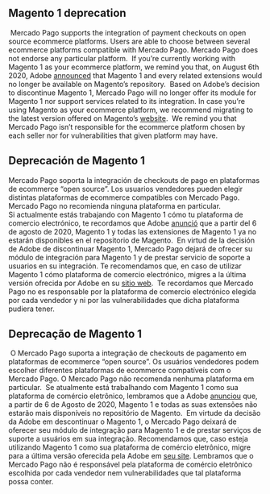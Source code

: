 ## Magento 1 deprecation
​
Mercado Pago supports the integration of payment checkouts on open source ecommerce platforms. Users are able to choose between several ecommerce platforms compatible with Mercado Pago. Mercado Pago does not endorse any particular platform.
​
If you’re currently working with Magento 1 as your ecommerce platform, we remind you that, on August 6th 2020, Adobe [announced](https://magento.com/blog/magento-news/support-magento-1-software-ends-june-30-2020) that Magento 1 and every related extensions would no longer be available on Magento’s repository.
​
Based on Adobe’s decision to discontinue Magento 1, Mercado Pago will no longer offer its module for Magento 1 nor support services related to its integration. In case you’re using Magento as your ecommerce platform, we recommend migrating to the latest version offered on Magento’s [website](https://magento.com/tech-resources/download).
​
We remind you that Mercado Pago isn’t responsible for the ecommerce platform chosen by each seller nor for vulnerabilities that given platform may have.
​
## Deprecación de Magento 1
Mercado Pago soporta la integración de checkouts de pago en plataformas de ecommerce “open source”. Los usuarios vendedores pueden elegir distintas plataformas de ecommerce compatibles con Mercado Pago. Mercado Pago no recomienda ninguna plataforma en particular.  
​
Si actualmente estás trabajando con Magento 1 cómo tu plataforma de comercio electrónico, te recordamos que Adobe [anunció](https://magento.com/blog/magento-news/support-magento-1-software-ends-june-30-2020) que a partir del 6 de agosto de 2020, Magento 1 y todas las extensiones de Magento 1 ya no estarán disponibles en el repositorio de Magento.
​
En virtud de la decisión de Adobe de discontinuar Magento 1, Mercado Pago dejará de ofrecer su módulo de integración para Magento 1 y de prestar servicio de soporte a usuarios en su integración. Te recomendamos que, en caso de utilizar Magento 1 cómo plataforma de comercio electrónico, migres a la última versión ofrecida por Adobe en su [sitio web](https://magento.com/tech-resources/download).
​
Te recordamos que Mercado Pago no es responsable por la plataforma de comercio electrónico elegida por cada vendedor y ni por las vulnerabilidades que dicha plataforma pudiera tener. 
​
## Deprecação de Magento 1
​
O Mercado Pago suporta a integração de checkouts de pagamento em plataformas de ecommerce “open source”. Os usuários vendedores podem escolher diferentes plataformas de ecommerce compatíveis com o Mercado Pago. O Mercado Pago não recomenda nenhuma plataforma em particular.
​
Se atualmente está trabalhando com Magento 1 como sua plataforma de comércio eletrônico, lembramos que a Adobe [anunciou](https://magento.com/blog/magento-news/support-magento-1-software-ends-june-30-2020) que, a partir de 6 de Agosto de 2020, Magento 1 e todas as suas extensões não estarão mais disponíveis no repositório de Magento.
​
Em virtude da decisão da Adobe em descontinuar o Magento 1, o Mercado Pago deixará de oferecer seu módulo de integração para Magento 1 e de prestar serviços de suporte a usuários em sua integração. Recomendamos que, caso esteja utilizando Magento 1 como sua plataforma de comércio eletrônico, migre para a última versão oferecida pela Adobe em [seu site](https://magento.com/tech-resources/download).
​
Lembramos que o Mercado Pago não é responsável pela plataforma de comércio eletrônico escolhida por cada vendedor nem vulnerabilidades que tal plataforma possa conter.
